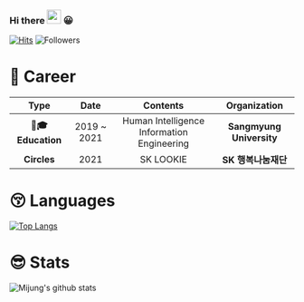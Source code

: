 ### Hi there  <img src="https://github.com/TheDudeThatCode/TheDudeThatCode/raw/master/Assets/Hi.gif" width="25" height="25"> 😀


[![Hits](https://hits.seeyoufarm.com/api/count/incr/badge.svg?url=https%3A%2F%2Fgithub.com%2Fleemijung&count_bg=%23613ADF&title_bg=%237D7575&icon=&icon_color=%23FFFFFF&title=hits&edge_flat=false)](https://hits.seeyoufarm.com) ![Followers](https://img.shields.io/github/followers/leemijung?style=social)

# 🤗 Career
|        Type        |       Date       |     Contents     |     Organization     |
|:------------------:|:----------------:|:----------------:|:--------------------:|
| **👩🎓 Education** |   2019 ~ 2021  | Human Intelligence Information Engineering | **Sangmyung University** |
|    **Circles**   |   2021  |     SK LOOKIE    |    **SK 행복나눔재단**   |


# 😚 Languages
[![Top Langs](https://github-readme-stats.vercel.app/api/top-langs/?username=leemijung&layout=compact)](https://github.com/anuraghazra/github-readme-stats)

# 😎 Stats
![Mijung's github stats](https://github-readme-stats.vercel.app/api?username=leemijung&show_icons=true)

<!--
**leemijung/leemijung** is a ✨ _special_ ✨ repository because its `README.md` (this file) appears on your GitHub profile.

Here are some ideas to get you started:

- 🔭 I’m currently working on ...
- 🌱 I’m currently learning ...
- 👯 I’m looking to collaborate on ...
- 🤔 I’m looking for help with ...
- 💬 Ask me about ...
- 📫 How to reach me: ...
- 😄 Pronouns: ...
- ⚡ Fun fact: ...
-->

